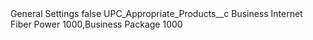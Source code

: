 <?xml version="1.0" encoding="UTF-8"?>
<CustomMetadata xmlns="http://soap.sforce.com/2006/04/metadata" xmlns:xsi="http://www.w3.org/2001/XMLSchema-instance" xmlns:xsd="http://www.w3.org/2001/XMLSchema">
    <label>General Settings</label>
    <protected>false</protected>
    <values>
        <field>UPC_Appropriate_Products__c</field>
        <value xsi:type="xsd:string">Business Internet Fiber Power 1000,Business Package 1000</value>
    </values>
</CustomMetadata>
